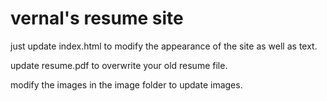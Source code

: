 # vernal's resume site
just update index.html to modify the appearance of the site as well as text.


update resume.pdf to overwrite your old resume file.


modify the images in the image folder to update images.
